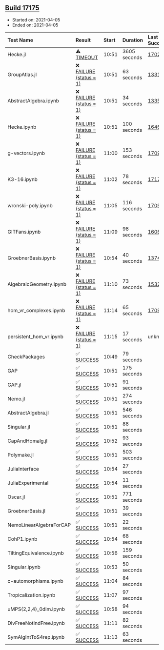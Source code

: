 ## [Build 17175](https://oscarci.mathematik.uni-kl.de/job/oscar/17175/)

* Started on: 2021-04-05
* Ended on: 2021-04-05

| Test Name    | Result | Start | Duration | Last Success | First Failure |
|:-------------|:-------|:------|:---------|:-------------|:--------------|
| Hecke.jl | ⚠ [TIMEOUT](https://oscarci.mathematik.uni-kl.de/job/oscar/17175/artifact/logs/build-17175/Hecke.jl.log) | 10:51 | 3605 seconds | [17022](https://oscarci.mathematik.uni-kl.de/job/oscar/17022/) | [17023](https://oscarci.mathematik.uni-kl.de/job/oscar/17023/) |
| GroupAtlas.jl | ❌ [FAILURE (status = 1)](https://oscarci.mathematik.uni-kl.de/job/oscar/17175/artifact/logs/build-17175/GroupAtlas.jl.log) | 10:51 | 63 seconds | [13311](https://oscarci.mathematik.uni-kl.de/job/oscar/13311/) | [13312](https://oscarci.mathematik.uni-kl.de/job/oscar/13312/) |
| AbstractAlgebra.ipynb | ❌ [FAILURE (status = 1)](https://oscarci.mathematik.uni-kl.de/job/oscar/17175/artifact/logs/build-17175/AbstractAlgebra.ipynb.log) | 10:51 | 34 seconds | [13355](https://oscarci.mathematik.uni-kl.de/job/oscar/13355/) | [13356](https://oscarci.mathematik.uni-kl.de/job/oscar/13356/) |
| Hecke.ipynb | ❌ [FAILURE (status = 1)](https://oscarci.mathematik.uni-kl.de/job/oscar/17175/artifact/logs/build-17175/Hecke.ipynb.log) | 10:51 | 100 seconds | [16463](https://oscarci.mathematik.uni-kl.de/job/oscar/16463/) | [16464](https://oscarci.mathematik.uni-kl.de/job/oscar/16464/) |
| g-vectors.ipynb | ❌ [FAILURE (status = 1)](https://oscarci.mathematik.uni-kl.de/job/oscar/17175/artifact/logs/build-17175/g-vectors.ipynb.log) | 11:00 | 153 seconds | [17099](https://oscarci.mathematik.uni-kl.de/job/oscar/17099/) | [17100](https://oscarci.mathematik.uni-kl.de/job/oscar/17100/) |
| K3-16.ipynb | ❌ [FAILURE (status = 1)](https://oscarci.mathematik.uni-kl.de/job/oscar/17175/artifact/logs/build-17175/K3-16.ipynb.log) | 11:02 | 78 seconds | [17174](https://oscarci.mathematik.uni-kl.de/job/oscar/17174/) | [17175](https://oscarci.mathematik.uni-kl.de/job/oscar/17175/) |
| wronski-poly.ipynb | ❌ [FAILURE (status = 1)](https://oscarci.mathematik.uni-kl.de/job/oscar/17175/artifact/logs/build-17175/wronski-poly.ipynb.log) | 11:05 | 116 seconds | [17098](https://oscarci.mathematik.uni-kl.de/job/oscar/17098/) | [17099](https://oscarci.mathematik.uni-kl.de/job/oscar/17099/) |
| GITFans.ipynb | ❌ [FAILURE (status = 1)](https://oscarci.mathematik.uni-kl.de/job/oscar/17175/artifact/logs/build-17175/GITFans.ipynb.log) | 11:09 | 98 seconds | [16068](https://oscarci.mathematik.uni-kl.de/job/oscar/16068/) | [16069](https://oscarci.mathematik.uni-kl.de/job/oscar/16069/) |
| GroebnerBasis.ipynb | ❌ [FAILURE (status = 1)](https://oscarci.mathematik.uni-kl.de/job/oscar/17175/artifact/logs/build-17175/GroebnerBasis.ipynb.log) | 10:54 | 40 seconds | [13748](https://oscarci.mathematik.uni-kl.de/job/oscar/13748/) | [13749](https://oscarci.mathematik.uni-kl.de/job/oscar/13749/) |
| AlgebraicGeometry.ipynb | ❌ [FAILURE (status = 1)](https://oscarci.mathematik.uni-kl.de/job/oscar/17175/artifact/logs/build-17175/AlgebraicGeometry.ipynb.log) | 11:10 | 73 seconds | [15322](https://oscarci.mathematik.uni-kl.de/job/oscar/15322/) | [15323](https://oscarci.mathematik.uni-kl.de/job/oscar/15323/) |
| hom_vr_complexes.ipynb | ❌ [FAILURE (status = 1)](https://oscarci.mathematik.uni-kl.de/job/oscar/17175/artifact/logs/build-17175/hom_vr_complexes.ipynb.log) | 11:14 | 65 seconds | [17099](https://oscarci.mathematik.uni-kl.de/job/oscar/17099/) | [17100](https://oscarci.mathematik.uni-kl.de/job/oscar/17100/) |
| persistent_hom_vr.ipynb | ❌ [FAILURE (status = 1)](https://oscarci.mathematik.uni-kl.de/job/oscar/17175/artifact/logs/build-17175/persistent_hom_vr.ipynb.log) | 11:15 | 17 seconds | unknown | unknown |
| CheckPackages | ✅ [SUCCESS](https://oscarci.mathematik.uni-kl.de/job/oscar/17175/artifact/logs/build-17175/CheckPackages.log) | 10:49 | 79 seconds |  |  |
| GAP | ✅ [SUCCESS](https://oscarci.mathematik.uni-kl.de/job/oscar/17175/artifact/logs/build-17175/GAP.log) | 10:51 | 175 seconds |  |  |
| GAP.jl | ✅ [SUCCESS](https://oscarci.mathematik.uni-kl.de/job/oscar/17175/artifact/logs/build-17175/GAP.jl.log) | 10:51 | 91 seconds |  |  |
| Nemo.jl | ✅ [SUCCESS](https://oscarci.mathematik.uni-kl.de/job/oscar/17175/artifact/logs/build-17175/Nemo.jl.log) | 10:51 | 274 seconds |  |  |
| AbstractAlgebra.jl | ✅ [SUCCESS](https://oscarci.mathematik.uni-kl.de/job/oscar/17175/artifact/logs/build-17175/AbstractAlgebra.jl.log) | 10:51 | 546 seconds |  |  |
| Singular.jl | ✅ [SUCCESS](https://oscarci.mathematik.uni-kl.de/job/oscar/17175/artifact/logs/build-17175/Singular.jl.log) | 10:51 | 88 seconds |  |  |
| CapAndHomalg.jl | ✅ [SUCCESS](https://oscarci.mathematik.uni-kl.de/job/oscar/17175/artifact/logs/build-17175/CapAndHomalg.jl.log) | 10:52 | 93 seconds |  |  |
| Polymake.jl | ✅ [SUCCESS](https://oscarci.mathematik.uni-kl.de/job/oscar/17175/artifact/logs/build-17175/Polymake.jl.log) | 10:51 | 503 seconds |  |  |
| JuliaInterface | ✅ [SUCCESS](https://oscarci.mathematik.uni-kl.de/job/oscar/17175/artifact/logs/build-17175/JuliaInterface.log) | 10:54 | 27 seconds |  |  |
| JuliaExperimental | ✅ [SUCCESS](https://oscarci.mathematik.uni-kl.de/job/oscar/17175/artifact/logs/build-17175/JuliaExperimental.log) | 10:54 | 11 seconds |  |  |
| Oscar.jl | ✅ [SUCCESS](https://oscarci.mathematik.uni-kl.de/job/oscar/17175/artifact/logs/build-17175/Oscar.jl.log) | 10:51 | 771 seconds |  |  |
| GroebnerBasis.jl | ✅ [SUCCESS](https://oscarci.mathematik.uni-kl.de/job/oscar/17175/artifact/logs/build-17175/GroebnerBasis.jl.log) | 10:51 | 39 seconds |  |  |
| NemoLinearAlgebraForCAP | ✅ [SUCCESS](https://oscarci.mathematik.uni-kl.de/job/oscar/17175/artifact/logs/build-17175/NemoLinearAlgebraForCAP.log) | 10:51 | 22 seconds |  |  |
| CohP1.ipynb | ✅ [SUCCESS](https://oscarci.mathematik.uni-kl.de/job/oscar/17175/artifact/logs/build-17175/CohP1.ipynb.log) | 10:54 | 68 seconds |  |  |
| TiltingEquivalence.ipynb | ✅ [SUCCESS](https://oscarci.mathematik.uni-kl.de/job/oscar/17175/artifact/logs/build-17175/TiltingEquivalence.ipynb.log) | 10:56 | 159 seconds |  |  |
| Singular.ipynb | ✅ [SUCCESS](https://oscarci.mathematik.uni-kl.de/job/oscar/17175/artifact/logs/build-17175/Singular.ipynb.log) | 10:53 | 50 seconds |  |  |
| c-automorphisms.ipynb | ✅ [SUCCESS](https://oscarci.mathematik.uni-kl.de/job/oscar/17175/artifact/logs/build-17175/c-automorphisms.ipynb.log) | 11:04 | 84 seconds |  |  |
| Tropicalization.ipynb | ✅ [SUCCESS](https://oscarci.mathematik.uni-kl.de/job/oscar/17175/artifact/logs/build-17175/Tropicalization.ipynb.log) | 11:07 | 97 seconds |  |  |
| uMPS(2,2,4)_0dim.ipynb | ✅ [SUCCESS](https://oscarci.mathematik.uni-kl.de/job/oscar/17175/artifact/logs/build-17175/uMPS-2-2-4-_0dim.ipynb.log) | 10:58 | 94 seconds |  |  |
| DivFreeNotIndFree.ipynb | ✅ [SUCCESS](https://oscarci.mathematik.uni-kl.de/job/oscar/17175/artifact/logs/build-17175/DivFreeNotIndFree.ipynb.log) | 11:11 | 82 seconds |  |  |
| SymAlgIntToS4rep.ipynb | ✅ [SUCCESS](https://oscarci.mathematik.uni-kl.de/job/oscar/17175/artifact/logs/build-17175/SymAlgIntToS4rep.ipynb.log) | 11:13 | 63 seconds |  |  |
